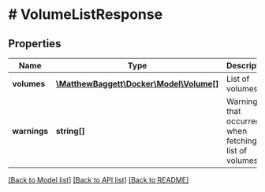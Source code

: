 # # VolumeListResponse

## Properties

Name | Type | Description | Notes
------------ | ------------- | ------------- | -------------
**volumes** | [**\MatthewBaggett\Docker\Model\Volume[]**](Volume.md) | List of volumes | [optional]
**warnings** | **string[]** | Warnings that occurred when fetching the list of volumes. | [optional]

[[Back to Model list]](../../README.md#models) [[Back to API list]](../../README.md#endpoints) [[Back to README]](../../README.md)

